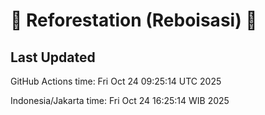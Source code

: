 
# 🌳 Reforestation (Reboisasi) 🌲

## Last Updated

GitHub Actions time: Fri Oct 24 09:25:14 UTC 2025

Indonesia/Jakarta time: Fri Oct 24 16:25:14 WIB 2025
